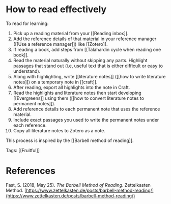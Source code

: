 # How to read effectively

To read for learning:

1. Pick up a reading material from your [[Reading inbox]].
2. Add the reference details of that material in your reference manager ([[Use a reference manager]]) like [[Zotero]].
3. If reading a book, add steps from [[Talahardin cycle when reading one book]].
4. Read the material naturally without skipping any parts. Highlight passages that stand out (i.e, useful text that is either difficult or easy to understand).
5. Along with highlighting, write [[literature notes]] ([[how to write literature notes]]) on a temporary note in [[craft]].
6. After reading, export all highlights into the note in Craft.
7. Read the highlights and literature notes then start developing [[Evergreens]] using them ([[how to convert literature notes to permanent notes]]).
8. Add reference details to each permanent note that uses the reference material.
9. Include exact passages you used to write the permanent notes under each reference.
10. Copy all literature notes to Zotero as a note.

This process is inspired by the [[Barbell method of reading]].

Tags: [[Fruitful]]

# References

Fast, S. (2018, May 25). *The Barbell Method of Reading*. Zettelkasten Method. [https://www.zettelkasten.de/posts/barbell-method-reading/](https://www.zettelkasten.de/posts/barbell-method-reading/)

